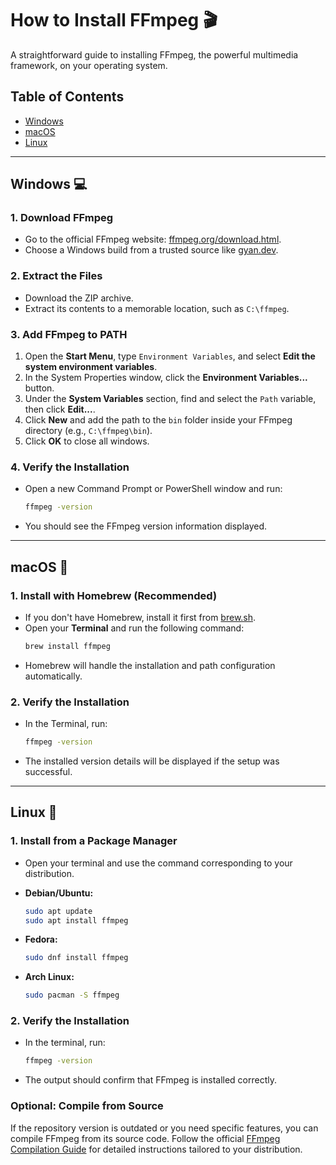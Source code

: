 # How to Install FFmpeg 🎬

A straightforward guide to installing FFmpeg, the powerful multimedia framework, on your operating system.

## Table of Contents
* [Windows](#windows-)
* [macOS](#macos-)
* [Linux](#linux-)

---

## Windows 💻

### 1. Download FFmpeg
-   Go to the official FFmpeg website: [ffmpeg.org/download.html](https://ffmpeg.org/download.html).
-   Choose a Windows build from a trusted source like [gyan.dev](https://www.gyan.dev/ffmpeg/builds/).

### 2. Extract the Files
-   Download the ZIP archive.
-   Extract its contents to a memorable location, such as `C:\ffmpeg`.

### 3. Add FFmpeg to PATH
1.  Open the **Start Menu**, type `Environment Variables`, and select **Edit the system environment variables**.
2.  In the System Properties window, click the **Environment Variables...** button.
3.  Under the **System Variables** section, find and select the `Path` variable, then click **Edit...**.
4.  Click **New** and add the path to the `bin` folder inside your FFmpeg directory (e.g., `C:\ffmpeg\bin`).
5.  Click **OK** to close all windows.

### 4. Verify the Installation
-   Open a new Command Prompt or PowerShell window and run:
    ```bash
    ffmpeg -version
    ```
-   You should see the FFmpeg version information displayed.

---

## macOS 🍎

### 1. Install with Homebrew (Recommended)
-   If you don't have Homebrew, install it first from [brew.sh](https://brew.sh/).
-   Open your **Terminal** and run the following command:
    ```bash
    brew install ffmpeg
    ```
-   Homebrew will handle the installation and path configuration automatically.

### 2. Verify the Installation
-   In the Terminal, run:
    ```bash
    ffmpeg -version
    ```
-   The installed version details will be displayed if the setup was successful.

---

## Linux 🐧

### 1. Install from a Package Manager
-   Open your terminal and use the command corresponding to your distribution.

-   **Debian/Ubuntu:**
    ```bash
    sudo apt update
    sudo apt install ffmpeg
    ```

-   **Fedora:**
    ```bash
    sudo dnf install ffmpeg
    ```

-   **Arch Linux:**
    ```bash
    sudo pacman -S ffmpeg
    ```

### 2. Verify the Installation
-   In the terminal, run:
    ```bash
    ffmpeg -version
    ```
-   The output should confirm that FFmpeg is installed correctly.

### Optional: Compile from Source
If the repository version is outdated or you need specific features, you can compile FFmpeg from its source code. Follow the official [FFmpeg Compilation Guide](https://trac.ffmpeg.org/wiki/CompilationGuide) for detailed instructions tailored to your distribution.
